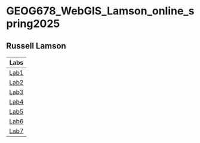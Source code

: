 # GEOG678_WebGIS_Lamson_online_spring2025
## Russell Lamson

| Labs                |
| --------------------|
|[Lab1](Labs/Lab1/)   |
|[Lab2](Labs/Lab2/)   |
|[Lab3](Labs/Lab3/)   |
|[Lab4](Labs/Lab4/)   |
|[Lab5](Labs/Lab5/)   |
|[Lab6](Labs/Lab6/)   |
|[Lab7](Labs/Lab7/)   |